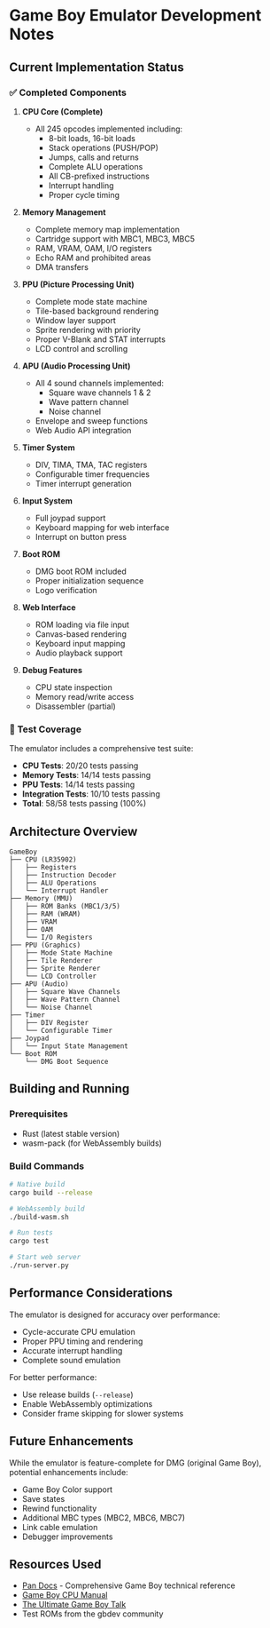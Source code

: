 # Game Boy Emulator Development Notes

## Current Implementation Status

### ✅ Completed Components

1. **CPU Core (Complete)**
   - All 245 opcodes implemented including:
     - 8-bit loads, 16-bit loads
     - Stack operations (PUSH/POP)
     - Jumps, calls and returns
     - Complete ALU operations
     - All CB-prefixed instructions
     - Interrupt handling
     - Proper cycle timing

2. **Memory Management**
   - Complete memory map implementation
   - Cartridge support with MBC1, MBC3, MBC5
   - RAM, VRAM, OAM, I/O registers
   - Echo RAM and prohibited areas
   - DMA transfers

3. **PPU (Picture Processing Unit)**
   - Complete mode state machine
   - Tile-based background rendering
   - Window layer support
   - Sprite rendering with priority
   - Proper V-Blank and STAT interrupts
   - LCD control and scrolling

4. **APU (Audio Processing Unit)**
   - All 4 sound channels implemented:
     - Square wave channels 1 & 2
     - Wave pattern channel
     - Noise channel
   - Envelope and sweep functions
   - Web Audio API integration

5. **Timer System**
   - DIV, TIMA, TMA, TAC registers
   - Configurable timer frequencies
   - Timer interrupt generation

6. **Input System**
   - Full joypad support
   - Keyboard mapping for web interface
   - Interrupt on button press

7. **Boot ROM**
   - DMG boot ROM included
   - Proper initialization sequence
   - Logo verification

8. **Web Interface**
   - ROM loading via file input
   - Canvas-based rendering
   - Keyboard input mapping
   - Audio playback support

9. **Debug Features**
   - CPU state inspection
   - Memory read/write access
   - Disassembler (partial)

### 🧪 Test Coverage

The emulator includes a comprehensive test suite:
- **CPU Tests**: 20/20 tests passing
- **Memory Tests**: 14/14 tests passing
- **PPU Tests**: 14/14 tests passing
- **Integration Tests**: 10/10 tests passing
- **Total**: 58/58 tests passing (100%)

## Architecture Overview

```
GameBoy
├── CPU (LR35902)
│   ├── Registers
│   ├── Instruction Decoder
│   ├── ALU Operations
│   └── Interrupt Handler
├── Memory (MMU)
│   ├── ROM Banks (MBC1/3/5)
│   ├── RAM (WRAM)
│   ├── VRAM
│   ├── OAM
│   └── I/O Registers
├── PPU (Graphics)
│   ├── Mode State Machine
│   ├── Tile Renderer
│   ├── Sprite Renderer
│   └── LCD Controller
├── APU (Audio)
│   ├── Square Wave Channels
│   ├── Wave Pattern Channel
│   └── Noise Channel
├── Timer
│   ├── DIV Register
│   └── Configurable Timer
├── Joypad
│   └── Input State Management
└── Boot ROM
    └── DMG Boot Sequence
```

## Building and Running

### Prerequisites
- Rust (latest stable version)
- wasm-pack (for WebAssembly builds)

### Build Commands
```bash
# Native build
cargo build --release

# WebAssembly build
./build-wasm.sh

# Run tests
cargo test

# Start web server
./run-server.py
```

## Performance Considerations

The emulator is designed for accuracy over performance:
- Cycle-accurate CPU emulation
- Proper PPU timing and rendering
- Accurate interrupt handling
- Complete sound emulation

For better performance:
- Use release builds (`--release`)
- Enable WebAssembly optimizations
- Consider frame skipping for slower systems

## Future Enhancements

While the emulator is feature-complete for DMG (original Game Boy), potential enhancements include:
- Game Boy Color support
- Save states
- Rewind functionality
- Additional MBC types (MBC2, MBC6, MBC7)
- Link cable emulation
- Debugger improvements

## Resources Used

- [Pan Docs](https://gbdev.io/pandocs/) - Comprehensive Game Boy technical reference
- [Game Boy CPU Manual](http://marc.rawer.de/Gameboy/Docs/GBCPUman.pdf)
- [The Ultimate Game Boy Talk](https://www.youtube.com/watch?v=HyzD8pNlpwI)
- Test ROMs from the gbdev community